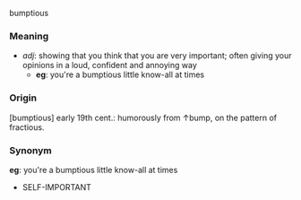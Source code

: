 bumptious
### Meaning
+ _adj_: showing that you think that you are very important; often giving your opinions in a loud, confident and annoying way
	+ __eg__: you're a bumptious little know-all at times

### Origin

[bumptious] early 19th cent.: humorously from ↑bump, on the pattern of fractious.

### Synonym

__eg__: you're a bumptious little know-all at times

+ SELF-IMPORTANT


